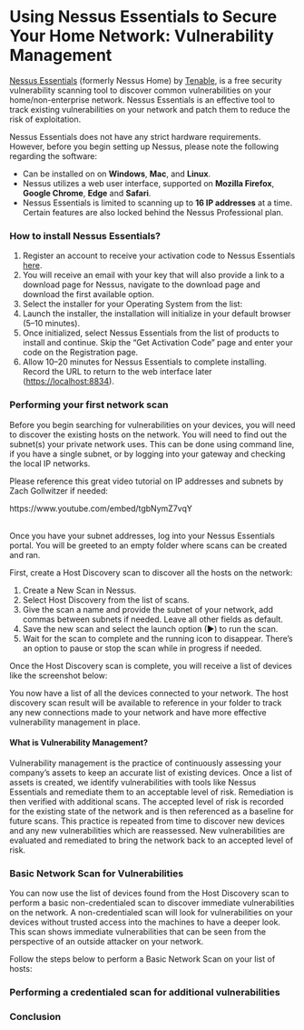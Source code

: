 <h1>Using Nessus Essentials to Secure Your Home Network: Vulnerability Management</h1>
<p><a href="https://www.tenable.com/products/nessus/nessus-essentials">Nessus Essentials</a> (formerly Nessus Home) by <a href="https://www.tenable.com/products/vulnerability-management">Tenable</a>, is a free security vulnerability scanning tool to discover common vulnerabilities on your home/non-enterprise network. Nessus Essentials is an effective tool to track existing vulnerabilities on your network and patch them to reduce the risk of exploitation.</p>
<p>Nessus Essentials does not have any strict hardware requirements. However, before you begin setting up Nessus, please note the following regarding the software:</p>
<ul>
  <li>Can be installed on on <b>Windows</b>, <b>Mac</b>, and <b>Linux</b>.</li>
  <li>Nessus utilizes a web user interface, supported on <b>Mozilla Firefox</b>, <b>Google Chrome</b>, <b>Edge</b> and <b>Safari</b>.</li>
  <li>Nessus Essentials is limited to scanning up to <b>16 IP addresses</b> at a time. Certain features are also locked behind the Nessus Professional plan.</li>
</ul>
<h3>How to install Nessus Essentials?</h3>
<ol>
  <li>Register an account to receive your activation code to Nessus Essentials <a href="https://www.tenable.com/products/nessus/nessus-essentials">here</a>.</li>
  <li>You will receive an email with your key that will also provide a link to a download page for Nessus, navigate to the download page and download the first available option.</li>
  <li>Select the installer for your Operating System from the list:</li>
  <li>Launch the installer, the installation will initialize in your default browser (5–10 minutes).</li>
  <li>Once initialized, select Nessus Essentials from the list of products to install and continue. Skip the “Get Activation Code” page and enter your code on the Registration page.</li>
  <li>Allow 10–20 minutes for Nessus Essentials to complete installing. Record the URL to return to the web interface later (<a href="https://localhost:8834">https://localhost:8834</a>).</li>
</ol>

<h3>Performing your first network scan</h3>
<p>Before you begin searching for vulnerabilities on your devices, you will need to discover the existing hosts on the network. You will need to find out the subnet(s) your private network uses. This can be done using command line, if you have a single subnet, or by logging into your gateway and checking the local IP networks.</p>
<p>Please reference this great video tutorial on IP addresses and subnets by Zach Gollwitzer if needed:</p>
https://www.youtube.com/embed/tgbNymZ7vqY
<br><br>
<p>Once you have your subnet addresses, log into your Nessus Essentials portal. You will be greeted to an empty folder where scans can be created and ran.</p>
<p>First, create a Host Discovery scan to discover all the hosts on the network:</p>
<ol>
  <li>Create a New Scan in Nessus.</li>
  <li>Select Host Discovery from the list of scans.</li>
  <li>Give the scan a name and provide the subnet of your network, add commas between subnets if needed. Leave all other fields as default.</li>
  <li>Save the new scan and select the launch option (▶) to run the scan.</li>
  <li>Wait for the scan to complete and the running icon to disappear. There’s an option to pause or stop the scan while in progress if needed.</li>
</ol>
<p>Once the Host Discovery scan is complete, you will receive a list of devices like the screenshot below:</p>
<p>You now have a list of all the devices connected to your network. The host discovery scan result will be available to reference in your folder to track any new connections made to your network and have more effective vulnerability management in place.</p>
<h4>What is Vulnerability Management?</h4>
<p>Vulnerability management is the practice of continuously assessing your company’s assets to keep an accurate list of existing devices. Once a list of assets is created, we identify vulnerabilities with tools like Nessus Essentials and remediate them to an acceptable level of risk. Remediation is then verified with additional scans. The accepted level of risk is recorded for the existing state of the network and is then referenced as a baseline for future scans. This practice is repeated from time to discover new devices and any new vulnerabilities which are reassessed. New vulnerabilities are evaluated and remediated to bring the network back to an accepted level of risk.</p>

<h3>Basic Network Scan for Vulnerabilities</h3>
<p>You can now use the list of devices found from the Host Discovery scan to perform a basic non-credentialed scan to discover immediate vulnerabilities on the network. A non-credentialed scan will look for vulnerabilities on your devices without trusted access into the machines to have a deeper look. This scan shows immediate vulnerabilities that can be seen from the perspective of an outside attacker on your network.</p>
<p>Follow the steps below to perform a Basic Network Scan on your list of hosts:</p>


<h3>Performing a credentialed scan for additional vulnerabilities</h3>


<h3>Conclusion</h3>
